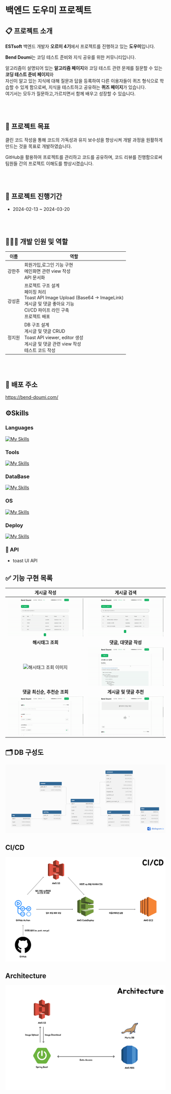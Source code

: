 # 백엔드 도우미 프로젝트

## 📋 프로젝트 소개

  <p><strong>ESTsoft</strong> 백엔드 개발자 <strong>오르미 4기</strong>에서 프로젝트를 진행하고 있는 <strong>도우미</strong>입니다. </p>
  <p><strong>Bend Doumi</strong>는 코딩 테스트 준비와 지식 공유를 위한 커뮤니티입니다.</p>
  <p>알고리즘이 설명되어 있는 <strong>알고리즘 페이지</strong>와 코딩 테스트 관련 문제를 질문할 수 있는 <strong>코딩 테스트 준비 페이지</strong>와
  <br>
  자신이 알고 있는 지식에 대해 질문과 답을 등록하여 다른 이용자들이 퀴즈 형식으로 학습할 수 있게 함으로써, 지식을 테스트하고 공유하는
  <strong>퀴즈 페이지</strong>가 있습니다.<br>
  여기서는 모두가 질문하고,가르치면서 함께 배우고 성장할 수 있습니다.

<br><br>

## 🚩 프로젝트 목표

클린 코드 작성을 통해 코드의 가독성과 유지 보수성을 향상시켜 개발 과정을 원활하게 만드는 것을 목표로 개발하였습니다.

GitHub을 활용하여 프로젝트를 관리하고 코드를 공유하며, 코드 리뷰를 진행함으로써 팀원들 간의 프로젝트 이해도를 향상시켰습니다.

<br><br>

## 📆 프로젝트 진행기간

- 2024-02-13 ~ 2024-03-20

<br><br>

## 👨🏻‍💻 개발 인원 및 역할

| 이름  | 역할                                                                                                                               |
|-----|----------------------------------------------------------------------------------------------------------------------------------|
| 강한주 | 회원가입,로그인 기능 구현<br/> 메인화면 관련 view 작성<br/>API 문서화                                                                                  |
| 강성훈 | 프로젝트 구조 설계<br/> 페이징 처리 <br/> Toast API Image Upload (Base64 -> ImageLink)<br/> 게시글 및 댓글 좋아요 기능<br/> CI/CD 파이프 라인 구축<br/> 프로젝트 배포 |
| 정지원 | DB 구조 설계<br/> 게시글 및 댓글 CRUD<br/> Toast API viewer, editor 생성 <br/>  게시글 및 댓글 관련 view 작성 <br/> 테스트 코드 작성                          |

<br><br>

## 🔗 배포 주소

https://bend-doumi.com/

## ⚙️Skills

### Languages

[![My Skills](https://skillicons.dev/icons?i=spring,java,js,html,css)](https://skillicons.dev)

### Tools

[![My Skills](https://skillicons.dev/icons?i=idea,gradle,github,figma)](https://skillicons.dev)

### DataBase

[![My Skills](https://skillicons.dev/icons?i=mysql)](https://skillicons.dev)

### OS

[![My Skills](https://skillicons.dev/icons?i=windows,ubuntu)](https://skillicons.dev)

### Deploy

[![My Skills](https://skillicons.dev/icons?i=aws,githubactions)](https://skillicons.dev)

### 🔌 API

- toast UI API

## ✅ 기능 구현 목록

|                                    게시글 작성                                    |                                  게시글 검색                                   |
|:----------------------------------------------------------------------------:|:-------------------------------------------------------------------------:|
|      ![게시글 작성 이미지](/src/main/resources/static/images/readMe/게시글작성.gif)       |     ![게시글 검색 이미지](/src/main/resources/static/images/readMe/게시글검색.gif)     |
|                                  <b>해시태그 조회                                  |                               <b>댓글, 대댓글 작성                               |
|                           ![해시태그 조회 이미지](이미지URL3)                            |  ![댓글, 대댓글 작성 이미지](/src/main/resources/static/images/readMe/댓글대댓글작성.gif)  |
|                              <b>댓글 최신순, 추천순 조회                               |                              <b>게시글 및 댓글 추천                               |
| ![댓글 최신순, 추천순 조회 이미지](/src/main/resources/static/images/readMe/댓글좋아요최신순.gif) | ![게시글 및 댓글 추천 이미지](/src/main/resources/static/images/readMe/게시글및댓글추천.gif) |

## 🗂 DB 구성도

![ERD](/src/main/resources/static/images/readMe/doumi_erd.png)

## CI/CD

![CI/CD](/src/main/resources/static/images/readMe/GitAction%20Deploy%20Flow.png)

## Architecture

![Architecture](/src/main/resources/static/images/readMe/Architecture.png)